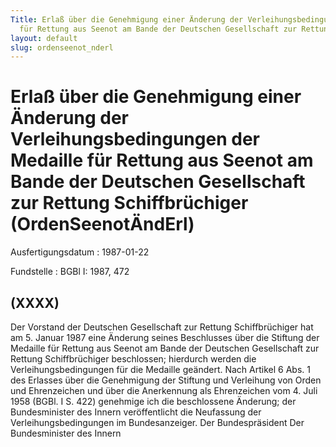 ```yaml
---
Title: Erlaß über die Genehmigung einer Änderung der Verleihungsbedingungen der Medaille
  für Rettung aus Seenot am Bande der Deutschen Gesellschaft zur Rettung Schiffbrüchiger
layout: default
slug: ordenseenot_nderl
---
```


# Erlaß über die Genehmigung einer Änderung der Verleihungsbedingungen der Medaille für Rettung aus Seenot am Bande der Deutschen Gesellschaft zur Rettung Schiffbrüchiger (OrdenSeenotÄndErl)

Ausfertigungsdatum
:   1987-01-22

Fundstelle
:   BGBl I: 1987, 472



## (XXXX)

Der Vorstand der Deutschen Gesellschaft zur Rettung Schiffbrüchiger
hat am 5. Januar 1987 eine Änderung seines Beschlusses über die
Stiftung der Medaille für Rettung aus Seenot am Bande der Deutschen
Gesellschaft zur Rettung Schiffbrüchiger beschlossen; hierdurch werden
die Verleihungsbedingungen für die Medaille geändert.
Nach Artikel 6 Abs. 1 des Erlasses über die Genehmigung der Stiftung
und Verleihung von Orden und Ehrenzeichen und über die Anerkennung als
Ehrenzeichen vom 4. Juli 1958 (BGBl. I S. 422) genehmige ich die
beschlossene Änderung; der Bundesminister des Innern veröffentlicht
die Neufassung der Verleihungsbedingungen im Bundesanzeiger.
Der Bundespräsident
Der Bundesminister des Innern

